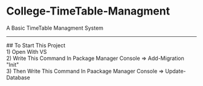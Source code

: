 # College-TimeTable-Managment
A Basic TimeTable Managment System
<hr/>
## To Start This Project
<br>
1) Open With VS<br>
2) Write This Command In Package Manager Console => Add-Migration "Init"<br>
3) Then Write This Command In Paackage Manager Console  => Update-Database
